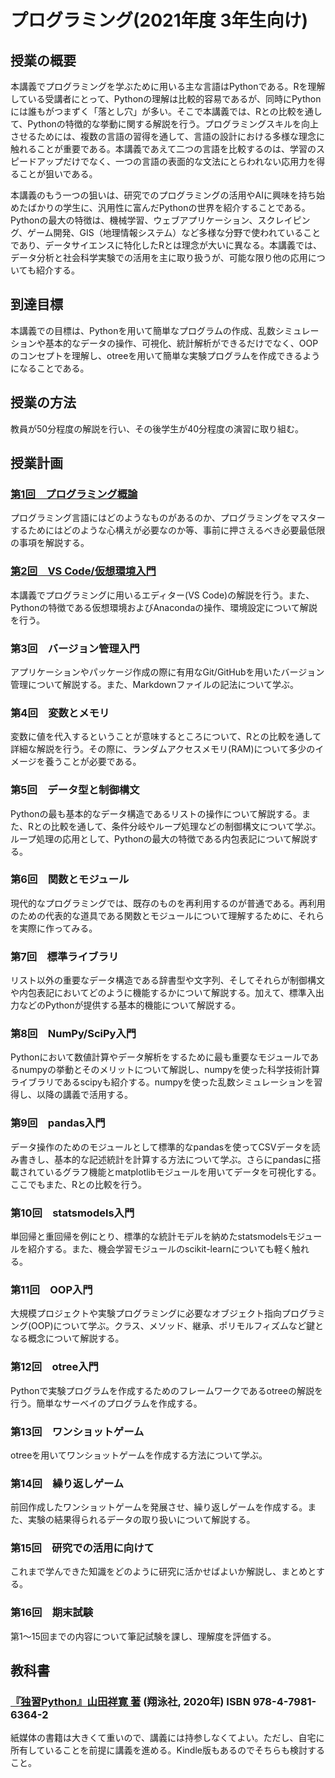 # プログラミング(2021年度 3年生向け)

## 授業の概要  

本講義でプログラミングを学ぶために用いる主な言語はPythonである。Rを理解している受講者にとって、Pythonの理解は比較的容易であるが、同時にPythonには誰もがつまずく「落とし穴」が多い。そこで本講義では、Rとの比較を通して、Pythonの特徴的な挙動に関する解説を行う。プログラミングスキルを向上させるためには、複数の言語の習得を通して、言語の設計における多様な理念に触れることが重要である。本講義であえて二つの言語を比較するのは、学習のスピードアップだけでなく、一つの言語の表面的な文法にとらわれない応用力を得ることが狙いである。

本講義のもう一つの狙いは、研究でのプログラミングの活用やAIに興味を持ち始めたばかりの学生に、汎用性に富んだPythonの世界を紹介することである。Pythonの最大の特徴は、機械学習、ウェブアプリケーション、スクレイピング、ゲーム開発、GIS（地理情報システム）など多様な分野で使われていることであり、データサイエンスに特化したRとは理念が大いに異なる。本講義では、データ分析と社会科学実験での活用を主に取り扱うが、可能な限り他の応用についても紹介する。

## 到達目標

本講義での目標は、Pythonを用いて簡単なプログラムの作成、乱数シミュレーションや基本的なデータの操作、可視化、統計解析ができるだけでなく、OOPのコンセプトを理解し、otreeを用いて簡単な実験プログラムを作成できるようになることである。

## 授業の方法  

教員が50分程度の解説を行い、その後学生が40分程度の演習に取り組む。

## 授業計画  

### [第1回　プログラミング概論](./programming2021-1.md)
プログラミング言語にはどのようなものがあるのか、プログラミングをマスターするためにはどのような心構えが必要なのか等、事前に押さえるべき必要最低限の事項を解説する。

### [第2回　VS Code/仮想環境入門](./programming2021-2.md)
本講義でプログラミングに用いるエディター(VS Code)の解説を行う。また、Pythonの特徴である仮想環境およびAnacondaの操作、環境設定について解説を行う。

### 第3回　バージョン管理入門
アプリケーションやパッケージ作成の際に有用なGit/GitHubを用いたバージョン管理について解説する。また、Markdownファイルの記法について学ぶ。

### 第4回　変数とメモリ
変数に値を代入するということが意味するところについて、Rとの比較を通して詳細な解説を行う。その際に、ランダムアクセスメモリ(RAM)について多少のイメージを養うことが必要である。

### 第5回　データ型と制御構文
Pythonの最も基本的なデータ構造であるリストの操作について解説する。また、Rとの比較を通して、条件分岐やループ処理などの制御構文について学ぶ。ループ処理の応用として、Pythonの最大の特徴である内包表記について解説する。

### 第6回　関数とモジュール
現代的なプログラミングでは、既存のものを再利用するのが普通である。再利用のための代表的な道具である関数とモジュールについて理解するために、それらを実際に作ってみる。

### 第7回　標準ライブラリ
リスト以外の重要なデータ構造である辞書型や文字列、そしてそれらが制御構文や内包表記においてどのように機能するかについて解説する。加えて、標準入出力などのPythonが提供する基本的機能について解説する。

### 第8回　NumPy/SciPy入門
Pythonにおいて数値計算やデータ解析をするために最も重要なモジュールであるnumpyの挙動とそのメリットについて解説し、numpyを使った科学技術計算ライブラリであるscipyも紹介する。numpyを使った乱数シミュレーションを習得し、以降の講義で活用する。

### 第9回　pandas入門
データ操作のためのモジュールとして標準的なpandasを使ってCSVデータを読み書きし、基本的な記述統計を計算する方法について学ぶ。さらにpandasに搭載されているグラフ機能とmatplotlibモジュールを用いてデータを可視化する。ここでもまた、Rとの比較を行う。

### 第10回　statsmodels入門
単回帰と重回帰を例にとり、標準的な統計モデルを納めたstatsmodelsモジュールを紹介する。また、機会学習モジュールのscikit-learnについても軽く触れる。

### 第11回　OOP入門
大規模プロジェクトや実験プログラミングに必要なオブジェクト指向プログラミング(OOP)について学ぶ。クラス、メソッド、継承、ポリモルフィズムなど鍵となる概念について解説する。

### 第12回　otree入門
Pythonで実験プログラムを作成するためのフレームワークであるotreeの解説を行う。簡単なサーベイのプログラムを作成する。

### 第13回　ワンショットゲーム
otreeを用いてワンショットゲームを作成する方法について学ぶ。

### 第14回　繰り返しゲーム
前回作成したワンショットゲームを発展させ、繰り返しゲームを作成する。また、実験の結果得られるデータの取り扱いについて解説する。

### 第15回　研究での活用に向けて
これまで学んできた知識をどのように研究に活かせばよいか解説し、まとめとする。

### 第16回　期末試験
第1～15回までの内容について筆記試験を課し、理解度を評価する。

## 教科書
### [『独習Python』山田祥寛 著](https://www.amazon.co.jp/%E7%8B%AC%E7%BF%92Python-%E5%B1%B1%E7%94%B0-%E7%A5%A5%E5%AF%9B/dp/4798163643) (翔泳社, 2020年) ISBN 978-4-7981-6364-2

紙媒体の書籍は大きくて重いので、講義には持参しなくてよい。ただし、自宅に所有していることを前提に講義を進める。Kindle版もあるのでそちらも検討すること。